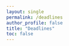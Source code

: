 ```yaml
---
layout: single
permalink: /deadlines
author_profile: false
title: "Deadlines"
toc: false
---
```


<!-- Display the countdown timer in an element -->
<script src="https://cdnjs.cloudflare.com/ajax/libs/countdown/2.6.0/countdown.min.js"></script>
<script src="https://cdnjs.cloudflare.com/ajax/libs/jquery/3.5.1/jquery.min.js"></script>


<div id="0"></div>
<div id="1"></div>
<div id="2"></div>
<div id="3"></div>
<div id="4"></div>
<div id="5"></div>
<div id="6"></div>

<script>
    $("countdown").ready(function () {

        function create_countdown(name, date, id) {
            countdown(date,
                function (ts) {
                    $(id).html(
                    "<h4>" + name + "</h4>" + ts.toHTML()
                    );
                },
                countdown.MONTHS|countdown.DAYS | countdown.HOURS | countdown.MINUTES | countdown.SECONDS);
        }
        
        var events = [
        {'name': "(Tong) Grant recommendation final manuscript", 'date': new Date("June 15, 2020 17:00:00 GMT-04:00")},
        {'name': "(Tong) ASIS&T 2020 conference submission", 'date': new Date("June 15, 2020 23:59:59 GMT-04:00")},
        {'name': "(Tong) IC2S2 2020 video presentation", 'date': new Date("June 19, 2020 23:59:59 GMT-04:00")},
        {'name': "(Lizhen) CHI 2021", 'date': new Date("September 10, 2020 23:59:59 GMT-04:00")},
        {'name': "(Daniel & Alan) ORI 2021", 'date': new Date("August 4, 2020 18:00:00 GMT-04:00")},
        {'name': "(Daniel) NSF CAREER", 'date': new Date("July 27, 2020 17:00:00 GMT-04:00")},
        {'name': "(Han) Submit Novelty and CBS papers", 'date': new Date("July 31, 2020 23:59:59 GMT-04:00")},
        {'name': "(Han) Submit misleading graph detection", 'date': new Date("August 31, 2020 23:59:59 GMT-04:00")},  
        ];
        
        var sorted_events = events.sort(function (a, b) { return a.date - b.date }); 
        
        for (i=0; i < sorted_events.length; i++) {
            create_countdown(sorted_events[i].name, sorted_events[i].date, "#" + String(i));
        }
        
    });
</script>

